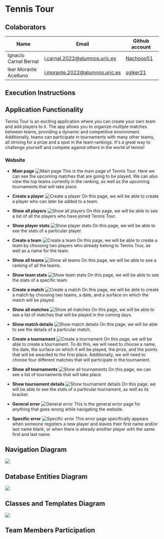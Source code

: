# Tennis Tour

## Colaborators
| Name | Email | Github account |
|-----------|-----------|-----------|
| Ignacio Carnal Bernal | i.carnal.2022@alumnos.urjc.es  | [Nachooo51](https://github.com/Nachooo51) |
| Iker Morante Aceituno | i.morante.2022@alumnos.urjc.es | [sgiker21](https://github.com/sgiker21) |

## Execution Instructions


## Application Functionality
Tennis Tour is an exciting application where you can create your own team and add players to it. The app allows you to organize multiple matches between teams, providing a dynamic and competitive environment. Additionally, teams can participate in tournaments with many other teams, all striving for a prize and a spot in the team rankings. It's a great way to challenge yourself and compete against others in the world of tennis!

### Website

- **Main page**
![Main page](/images/Navigation%20Diagram/Home.png)
This is the main page of Tennis Tour. Here we can see the upcoming matches that are going to be played. We can also view the top teams currently in the ranking, as well as the upcoming tournaments that will take place.

- **Create a player**
![Create a player](/images/Navigation%20Diagram/player-form.png)
On this page, we will be able to create a player who can later be added to a team.

- **Show all players**
![Show all players](/images/Navigation%20Diagram/Player-List.png)
On this page, we will be able to see a list of all the players who have joined Tennis Tour.

- **Show player stats**
![Show player stats](/images/Navigation%20Diagram/Player.png)
On this page, we will be able to see the stats of a particular player.

- **Create a team**
![Create a team](/images/Navigation%20Diagram/Team-form.png)
On this page, we will be able to create a team by choosing two players who already belong to Tennis Tour, as well as a name for the team.

- **Show all teams**
![Show all teams](/images/Navigation%20Diagram/Team-list.png)
On this page, we will be able to see a ranking of all the teams.

- **Show team stats**
![Show team stats](/images/Navigation%20Diagram/Team.png)
On this page, we will be able to see the stats of a specific team.

- **Create a match**
![Create a match](/images/Navigation%20Diagram/Match-form.png)
On this page, we will be able to create a match by choosing two teams, a date, and a surface on which the match will be played.

- **Show all matches**
![Show all matches](/images/Navigation%20Diagram/Match-list.png)
On this page, we will be able to see a list of matches that will be played in the coming days.

- **Show match details**
![Show match details](/images/Navigation%20Diagram/match.png)
On this page, we will be able to see the details of a particular match.

- **Create a tournament**
![Create a tournament](/images/Navigation%20Diagram/Tournament-form.png)
On this page, we will be able to create a tournament. To do this, we will need to choose a name, the date, the surface on which it will be played, the prize, and the points that will be awarded to the first place. Additionally, we will need to choose four different matches that will participate in the tournament.

- **Show all tournaments**
![Show all tournaments](/images/Navigation%20Diagram/tournament-list.png)
On this page, we can see a list of tournaments that will take place.

- **Show tournament details**
![Show tournament details](/images/Navigation%20Diagram/tournament.png)
On this page, we will be able to see the stats of a particular tournament, as well as its bracket.

- **General error**
![General error](/images/Navigation%20Diagram/error.png)
This is the general error page for anything that goes wrong while navigating the website.

- **Specific error**
![Specific error](/images/Navigation%20Diagram/errorPlayer.png)
This error page specifically appears when someone registers a new player and leaves their first name and/or last name blank, or when there is already another player with the same first and last name.

## Navigation Diagram
![](/images/Navigation%20Diagram/Navigation_Diagram.png)

## Database Entities Diagram
![](/images/entitiesDiagram.png)

## Classes and Templates Diagram
![](/images/classDiagram.png)

## Team Members Participation

